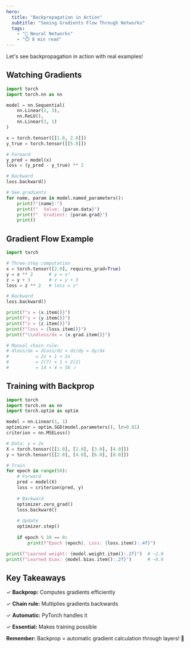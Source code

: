 ```yaml
---
hero:
  title: "Backpropagation in Action"
  subtitle: "Seeing Gradients Flow Through Networks"
  tags:
    - "🧠 Neural Networks"
    - "⏱️ 8 min read"
---
```


Let's see backpropagation in action with real examples!

## Watching Gradients

```python
import torch
import torch.nn as nn

model = nn.Sequential(
    nn.Linear(2, 3),
    nn.ReLU(),
    nn.Linear(3, 1)
)

x = torch.tensor([[1.0, 2.0]])
y_true = torch.tensor([[5.0]])

# Forward
y_pred = model(x)
loss = (y_pred - y_true) ** 2

# Backward
loss.backward()

# See gradients
for name, param in model.named_parameters():
    print(f"{name}:")
    print(f"  Value: {param.data}")
    print(f"  Gradient: {param.grad}")
    print()
```

## Gradient Flow Example

```python
import torch

# Three-step computation
x = torch.tensor([2.0], requires_grad=True)
y = x ** 2      # y = x²
z = y + 3       # z = y + 3  
loss = z ** 2   # loss = z²

# Backward
loss.backward()

print(f"x = {x.item()}")
print(f"y = {y.item()}")
print(f"z = {z.item()}")
print(f"loss = {loss.item()}")
print(f"\\ndloss/dx = {x.grad.item()}")

# Manual chain rule:
# dloss/dx = dloss/dz × dz/dy × dy/dx
#          = 2z × 1 × 2x
#          = 2(7) × 1 × 2(2)
#          = 14 × 4 = 56 ✓
```

## Training with Backprop

```python
import torch
import torch.nn as nn
import torch.optim as optim

model = nn.Linear(1, 1)
optimizer = optim.SGD(model.parameters(), lr=0.01)
criterion = nn.MSELoss()

# Data: y = 2x
X = torch.tensor([[1.0], [2.0], [3.0], [4.0]])
y = torch.tensor([[2.0], [4.0], [6.0], [8.0]])

# Train
for epoch in range(50):
    # Forward
    pred = model(X)
    loss = criterion(pred, y)
    
    # Backward
    optimizer.zero_grad()
    loss.backward()
    
    # Update
    optimizer.step()
    
    if epoch % 10 == 0:
        print(f"Epoch {epoch}, Loss: {loss.item():.4f}")

print(f"Learned weight: {model.weight.item():.2f}")  # ~2.0
print(f"Learned bias: {model.bias.item():.2f}")      # ~0.0
```

## Key Takeaways

✓ **Backprop:** Computes gradients efficiently

✓ **Chain rule:** Multiplies gradients backwards

✓ **Automatic:** PyTorch handles it

✓ **Essential:** Makes training possible

**Remember:** Backprop = automatic gradient calculation through layers! 🎉
